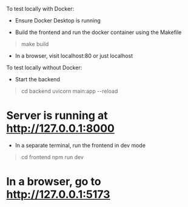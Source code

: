 To test locally with Docker:

* Ensure Docker Desktop is running

* Build the frontend and run the docker container using the Makefile
> make build

* In a browser, visit localhost:80 or just localhost


To test locally without Docker:

* Start the backend
> cd backend
> uvicorn main:app --reload
# Server is running at http://127.0.0.1:8000

* In a separate terminal, run the frontend in dev mode
> cd frontend
> npm run dev
# In a browser, go to http://127.0.0.1:5173


